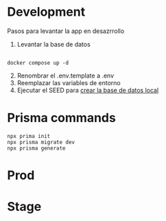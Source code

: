 # Development

Pasos para levantar la app en desazrrollo

1. Levantar la base de datos
```

docker compose up -d
```

2. Renombrar el .env.template a .env
3. Reemplazar las variables de entorno
4. Ejecutar el SEED para [crear la base de datos local](http://localhost:3000/api/seed)

# Prisma commands
```
npx prima init
npx prisma migrate dev
npx prisma generate 
```

# Prod


# Stage